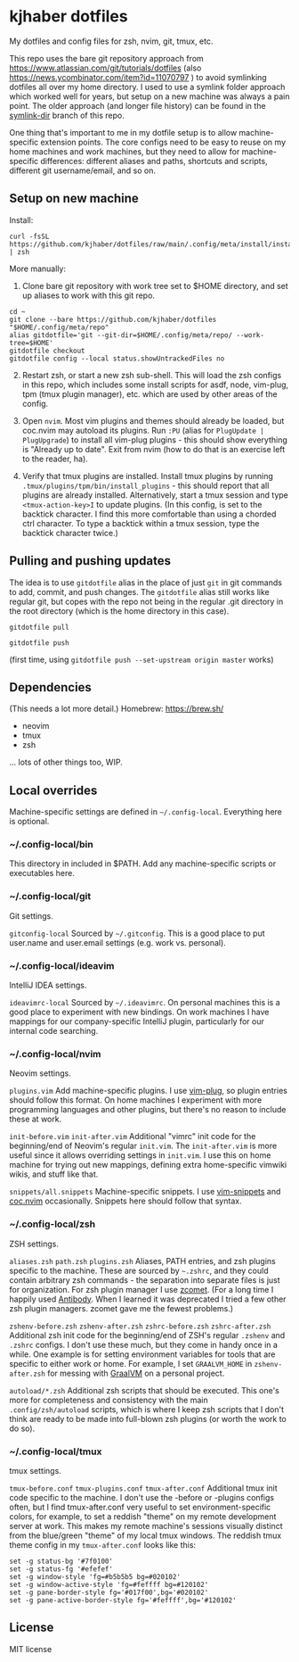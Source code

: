 # kjhaber dotfiles

My dotfiles and config files for zsh, nvim, git, tmux, etc.

This repo uses the bare git repository approach from https://www.atlassian.com/git/tutorials/dotfiles (also https://news.ycombinator.com/item?id=11070797 ) to avoid symlinking dotfiles all over my home directory.  I used to use a symlink folder approach which worked well for years, but setup on a new machine was always a pain point.  The older approach (and longer file history) can be found in the [symlink-dir](https://github.com/kjhaber/dotfiles/tree/symlink-dir) branch of this repo.

One thing that's important to me in my dotfile setup is to allow machine-specific extension points.  The core configs need to be easy to reuse on my home machines and work machines, but they need to allow for machine-specific differences: different aliases and paths, shortcuts and scripts, different git username/email, and so on.


## Setup on new machine

Install:
```
curl -fsSL https://github.com/kjhaber/dotfiles/raw/main/.config/meta/install/install.sh | zsh
```

More manually:

1. Clone bare git repository with work tree set to $HOME directory, and set up aliases to work with this git repo.
```
cd ~
git clone --bare https://github.com/kjhaber/dotfiles "$HOME/.config/meta/repo"
alias gitdotfile='git --git-dir=$HOME/.config/meta/repo/ --work-tree=$HOME'
gitdotfile checkout
gitdotfile config --local status.showUntrackedFiles no
```

2. Restart zsh, or start a new zsh sub-shell.  This will load the zsh configs in this repo, which includes some install scripts for asdf, node, vim-plug, tpm (tmux plugin manager), etc. which are used by other areas of the config.

3. Open `nvim`.  Most vim plugins and themes should already be loaded, but coc.nvim may autoload its plugins.  Run `:PU` (alias for `PlugUpdate | PlugUpgrade`) to install all vim-plug plugins - this should show everything is "Already up to date".  Exit from nvim (how to do that is an exercise left to the reader, ha).

4. Verify that tmux plugins are installed.  Install tmux plugins by running `.tmux/plugins/tpm/bin/install_plugins` - this should report that all plugins are already installed.  Alternatively, start a tmux session and type `<tmux-action-key>I` to update plugins.  (In this config, <tmux-action-key> is set to the backtick character.  I find this more comfortable than using a chorded ctrl character. To type a backtick within a tmux session, type the backtick character twice.)


## Pulling and pushing updates
The idea is to use `gitdotfile` alias in the place of just `git` in git commands to add, commit, and push changes.  The `gitdotfile` alias still works like regular git, but copes with the repo not being in the regular .git directory in the root directory (which is the home directory in this case).


`gitdotfile pull`

`gitdotfile push`

(first time, using `gitdotfile push --set-upstream origin master` works)


## Dependencies
(This needs a lot more detail.)
Homebrew: https://brew.sh/
* neovim
* tmux
* zsh

... lots of other things too, WIP.

## Local overrides
Machine-specific settings are defined in `~/.config-local`.  Everything here is optional.

### ~/.config-local/bin
This directory in included in $PATH.  Add any machine-specific scripts or executables here.

### ~/.config-local/git
Git settings.

`gitconfig-local`
Sourced by `~/.gitconfig`.  This is a good place to put user.name and user.email settings (e.g. work vs. personal).

### ~/.config-local/ideavim
IntelliJ IDEA settings.

`ideavimrc-local`
Sourced by `~/.ideavimrc`.  On personal machines this is a good place to experiment with new bindings.  On work machines I have mappings for our company-specific IntelliJ plugin, particularly for our internal code searching.

### ~/.config-local/nvim
Neovim settings.

`plugins.vim`
Add machine-specific plugins.  I use [vim-plug](https://github.com/junegunn/vim-plug), so plugin entries should follow this format.  On home machines I experiment with more programming languages and other plugins, but there's no reason to include these at work.

`init-before.vim`
`init-after.vim`
Additional "vimrc" init code for the beginning/end of Neovim's regular `init.vim`.  The `init-after.vim` is more useful since it allows overriding settings in `init.vim`.  I use this on home machine for trying out new mappings, defining extra home-specific vimwiki wikis, and stuff like that.

`snippets/all.snippets`
Machine-specific snippets.  I use [vim-snippets](https://github.com/honza/vim-snippets) and [coc.nvim](https://github.com/neoclide/coc.nvim) occasionally.  Snippets here should follow that syntax.

### ~/.config-local/zsh
ZSH settings.

`aliases.zsh`
`path.zsh`
`plugins.zsh`
Aliases, PATH entries, and zsh plugins specific to the machine.  These are sourced by `~.zshrc`, and they could contain arbitrary zsh commands - the separation into separate files is just for organization.  For zsh plugin manager I use [zcomet](https://zcomet.io/).  (For a long time I happily used [Antibody](http://getantibody.github.io/).  When I learned it was deprecated I tried a few other zsh plugin managers.  zcomet gave me the fewest problems.)

`zshenv-before.zsh`
`zshenv-after.zsh`
`zshrc-before.zsh`
`zshrc-after.zsh`
Additional zsh init code for the beginning/end of ZSH's regular `.zshenv` and `.zshrc` configs.  I don't use these much, but they come in handy once in a while.  One example is for setting environment variables for tools that are specific to either work or home.  For example, I set `GRAALVM_HOME` in `zshenv-after.zsh` for messing with [GraalVM](https://www.graalvm.org/) on a personal project.

`autoload/*.zsh`
Additional zsh scripts that should be executed.  This one's more for completeness and consistency with the main `.config/zsh/autoload` scripts, which is where I keep zsh scripts that I don't think are ready to be made into full-blown zsh plugins (or worth the work to do so).

### ~/.config-local/tmux
tmux settings.

`tmux-before.conf`
`tmux-plugins.conf`
`tmux-after.conf`
Additional tmux init code specific to the machine.  I don't use the -before or -plugins configs often, but I find tmux-after.conf very useful to set environment-specific colors, for example, to set a reddish "theme" on my remote development server at work.  This makes my remote machine's sessions visually distinct from the blue/green "theme" of my local tmux windows.  The reddish tmux theme config in my `tmux-after.conf` looks like this:

```
set -g status-bg '#7f0100'
set -g status-fg '#efefef'
set -g window-style 'fg=#b5b5b5 bg=#020102'
set -g window-active-style 'fg=#feffff bg=#120102'
set -g pane-border-style fg='#017f00',bg='#020102'
set -g pane-active-border-style fg='#feffff',bg='#120102'
```


## License
MIT license

